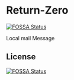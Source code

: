 # Return-Zero
[![FOSSA Status](https://app.fossa.com/api/projects/git%2Bgithub.com%2Fahmedandaloes%2FReturn-Zero.svg?type=shield)](https://app.fossa.com/projects/git%2Bgithub.com%2Fahmedandaloes%2FReturn-Zero?ref=badge_shield)

Local mail Message 


## License
[![FOSSA Status](https://app.fossa.com/api/projects/git%2Bgithub.com%2Fahmedandaloes%2FReturn-Zero.svg?type=large)](https://app.fossa.com/projects/git%2Bgithub.com%2Fahmedandaloes%2FReturn-Zero?ref=badge_large)